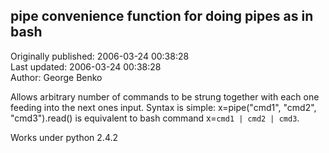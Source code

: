 ## pipe convenience function for doing pipes as in bash  
Originally published: 2006-03-24 00:38:28  
Last updated: 2006-03-24 00:38:28  
Author: George Benko  
  
Allows arbitrary number of commands to be strung together with each one feeding into the next ones input. Syntax is simple: x=pipe("cmd1", "cmd2", "cmd3").read() is equivalent to bash command x=`cmd1 | cmd2 | cmd3`.

Works under python 2.4.2